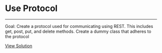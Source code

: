 # Use Protocol

---

Goal: Create a protocol used for communicating using REST.  This includes get, post, put, and delete methods.
  Create a dummy class that adheres to the protocol

[View Solution](solution.py)
